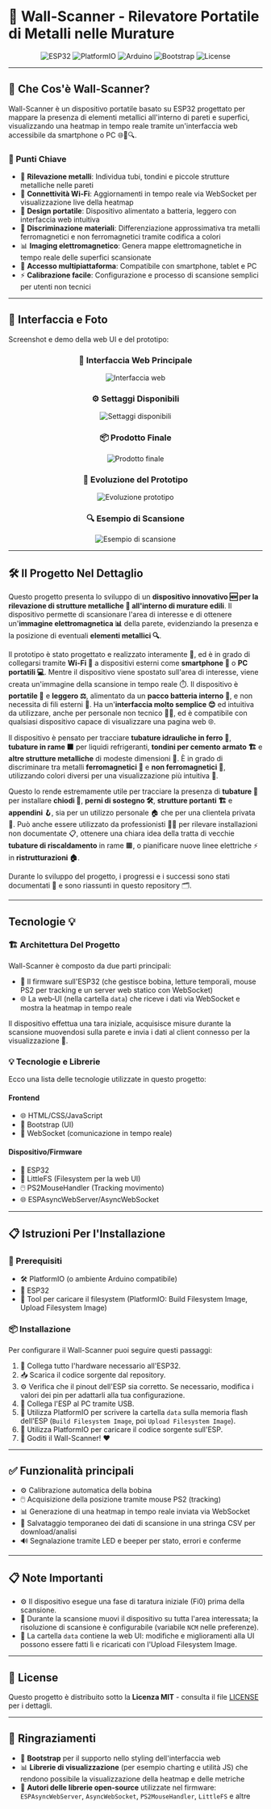 # 📡 Wall-Scanner - Rilevatore Portatile di Metalli nelle Murature

<div align="center">

![ESP32](https://img.shields.io/badge/ESP32-ESP32-blue?style=flat-square&logo=espressif)
![PlatformIO](https://img.shields.io/badge/PlatformIO-6.1.5-FF6B35?style=flat-square&logo=platformio)
![Arduino](https://img.shields.io/badge/Arduino-IDE-00979D?style=flat-square&logo=arduino)
![Bootstrap](https://img.shields.io/badge/Bootstrap-5.3+-563D7C?style=flat-square&logo=bootstrap)
![License](https://img.shields.io/badge/License-MIT-green?style=flat-square)

</div>

---

## 🎯 Che Cos'è Wall-Scanner?

Wall-Scanner è un dispositivo portatile basato su ESP32 progettato per mappare la presenza di elementi metallici all'interno di pareti e superfici, visualizzando una heatmap in tempo reale tramite un'interfaccia web accessibile da smartphone o PC 🌐📱🔍.

### 🌟 Punti Chiave

- 🧲 **Rilevazione metalli**: Individua tubi, tondini e piccole strutture metalliche nelle pareti
- 📡 **Connettività Wi-Fi**: Aggiornamenti in tempo reale via WebSocket per visualizzazione live della heatmap
- 🔋 **Design portatile**: Dispositivo alimentato a batteria, leggero con interfaccia web intuitiva
- 🎯 **Discriminazione materiali**: Differenziazione approssimativa tra metalli ferromagnetici e non ferromagnetici tramite codifica a colori
- 📊 **Imaging elettromagnetico**: Genera mappe elettromagnetiche in tempo reale delle superfici scansionate
- 📱 **Accesso multipiattaforma**: Compatibile con smartphone, tablet e PC
- ⚡ **Calibrazione facile**: Configurazione e processo di scansione semplici per utenti non tecnici

---

## 📸 Interfaccia e Foto

Screenshot e demo della web UI e del prototipo:

<div align="center">

### 📱 Interfaccia Web Principale
<img src="./docs/web-page-1.png" alt="Interfaccia web" />

### ⚙️ Settaggi Disponibili
<img src="./docs/screen-record.gif" alt="Settaggi disponibili" />

### 📦 Prodotto Finale
<img src="./docs/wall-scanner-product.jpg" alt="Prodotto finale" />

### 🔄 Evoluzione del Prototipo
<img src="./docs/wall-scanner-evolution.png" alt="Evoluzione prototipo" />

### 🔍 Esempio di Scansione
<img src="./docs/scansione.gif" alt="Esempio di scansione" />

</div>

---

## 🛠️ Il Progetto Nel Dettaglio

Questo progetto presenta lo sviluppo di un **dispositivo innovativo 🆕 per la rilevazione di strutture metalliche 🧲 all'interno di murature edili**. Il dispositivo permette di scansionare l'area di interesse e di ottenere un'**immagine elettromagnetica 📊** della parete, evidenziando la presenza e la posizione di eventuali **elementi metallici 🔍**.

Il prototipo è stato progettato e realizzato interamente 🔧, ed è in grado di collegarsi tramite **Wi-Fi 📡** a dispositivi esterni come **smartphone 📱** o **PC portatili 💻**. Mentre il dispositivo viene spostato sull'area di interesse, viene creata un'immagine della scansione in tempo reale ⏱️. Il dispositivo è **portatile 🔋** e **leggero ⚖️**, alimentato da un **pacco batteria interno 🔋**, e non necessita di fili esterni 🔌. Ha un'**interfaccia molto semplice 😊** ed intuitiva da utilizzare, anche per personale non tecnico 👷‍♂️, ed è compatibile con qualsiasi dispositivo capace di visualizzare una pagina web 🌐.

Il dispositivo è pensato per tracciare **tubature idrauliche in ferro 🔩**, **tubature in rame 🟫** per liquidi refrigeranti, **tondini per cemento armato 🏗️** e **altre strutture metalliche** di modeste dimensioni 📏. È in grado di discriminare tra metalli **ferromagnetici 🧲** e **non ferromagnetici 🔩**, utilizzando colori diversi per una visualizzazione più intuitiva 🎨.

Questo lo rende estremamente utile per tracciare la presenza di **tubature 🔧** per installare **chiodi 📌**, **perni di sostegno 🛠️**, **strutture portanti 🏗️** e **appendini 🪝**, sia per un utilizzo personale 🏠 che per una clientela privata 🏢. Può anche essere utilizzato da professionisti 👨‍🔧 per rilevare installazioni non documentate 📋, ottenere una chiara idea della tratta di vecchie **tubature di riscaldamento** in rame 🟫, o pianificare nuove linee elettriche ⚡ in **ristrutturazioni 🏠**.

Durante lo sviluppo del progetto, i progressi e i successi sono stati documentati 📝 e sono riassunti in questo repository 🗂️.

---

## Tecnologie 💡

### 🏗️ Architettura Del Progetto

Wall-Scanner è composto da due parti principali:

- 📡 Il firmware sull'ESP32 (che gestisce bobina, letture temporali, mouse PS2 per tracking e un server web statico con WebSocket)
- 🌐 La web‑UI (nella cartella `data`) che riceve i dati via WebSocket e mostra la heatmap in tempo reale

Il dispositivo effettua una tara iniziale, acquisisce misure durante la scansione muovendosi sulla parete e invia i dati al client connesso per la visualizzazione 🔁.

### 💡 Tecnologie e Librerie

Ecco una lista delle tecnologie utilizzate in questo progetto:

#### Frontend

- 🌐 HTML/CSS/JavaScript
- 🎨 Bootstrap (UI)
- 🔗 WebSocket (comunicazione in tempo reale)

#### Dispositivo/Firmware

- 📡 ESP32
- 💾 LittleFS (Filesystem per la web UI)
- 🖱️ PS2MouseHandler (Tracking movimento)
- 🌐 ESPAsyncWebServer/AsyncWebSocket

---

## 📋 Istruzioni Per l'Installazione

### 🔧 Prerequisiti

- 🛠️ PlatformIO (o ambiente Arduino compatibile)
- 📡 ESP32
- 💾 Tool per caricare il filesystem (PlatformIO: Build Filesystem Image, Upload Filesystem Image)

### 📦 Installazione

Per configurare il Wall-Scanner puoi seguire questi passaggi:
1. 🔌 Collega tutto l'hardware necessario all'ESP32.
2. 📥 Scarica il codice sorgente dal repository.
3. ⚙️ Verifica che il pinout dell'ESP sia corretto. Se necessario, modifica i valori dei pin per adattarli alla tua configurazione.
4. 🔗 Collega l'ESP al PC tramite USB.
5. 💾 Utilizza PlatformIO per scrivere la cartella `data` sulla memoria flash dell'ESP (`Build Filesystem Image`, poi `Upload Filesystem Image`).
6. 🚀 Utilizza PlatformIO per caricare il codice sorgente sull'ESP.
7. 🎉 Goditi il Wall-Scanner! ❤️

---

## ✅ Funzionalità principali

- ⚙️ Calibrazione automatica della bobina
- 🖱️ Acquisizione della posizione tramite mouse PS2 (tracking)
- 📊 Generazione di una heatmap in tempo reale inviata via WebSocket
- 💾 Salvataggio temporaneo dei dati di scansione in una stringa CSV per download/analisi
- 🔊 Segnalazione tramite LED e beeper per stato, errori e conferme

---

## 📋 Note Importanti

- ⚙️ Il dispositivo esegue una fase di taratura iniziale (Fi0) prima della scansione.
- 🔄 Durante la scansione muovi il dispositivo su tutta l'area interessata; la risoluzione di scansione è configurabile (variabile `NCM` nelle preferenze).
- 📁 La cartella `data` contiene la web UI: modifiche e miglioramenti alla UI possono essere fatti lì e ricaricati con l'Upload Filesystem Image.

---

## 📄 License

Questo progetto è distribuito sotto la **Licenza MIT** - consulta il file [LICENSE](LICENSE) per i dettagli.

---

## 🙏 Ringraziamenti

- 🎨 **Bootstrap** per il supporto nello styling dell'interfaccia web
- 📊 **Librerie di visualizzazione** (per esempio charting e utilità JS) che rendono possibile la visualizzazione della heatmap e delle metriche
- 🤖 **Autori delle librerie open-source** utilizzate nel firmware: `ESPAsyncWebServer`, `AsyncWebSocket`, `PS2MouseHandler`, `LittleFS` e altre